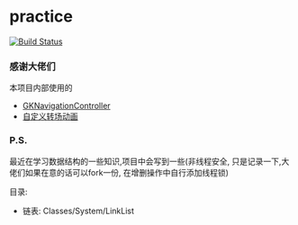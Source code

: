 # practice

[![Build Status](https://travis-ci.org/alreadyRight/MixT.svg?branch=master)](https://travis-ci.org/alreadyRight/MixT)

### 感谢大佬们 
本项目内部使用的
* [GKNavigationController](https://github.com/QuintGao/GKNavigationController)
* [自定义转场动画](https://www.jianshu.com/p/a7335474651c)

### P.S.

最近在学习数据结构的一些知识,项目中会写到一些(非线程安全, 只是记录一下,大佬们如果在意的话可以fork一份, 在增删操作中自行添加线程锁)

目录: 
* 链表: Classes/System/LinkList
